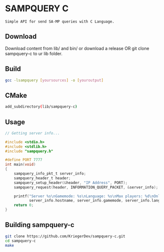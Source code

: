 # SAMPQUERY C
    Simple API for send SA-MP queries with C Language.


## Download
Download content from lib/ and bin/ or download a release OR git clone sampquery-c to ur lib folder. 

## Build
```bash
gcc -lsampquery [yoursources] -o [youroutput]
```

## CMake
```bash
add_subdirectory(lib/sampquery-c)
```

## Usage

```c
// Getting server info...

#include <stdio.h>
#include <stdlib.h>
#include "sampquery.h"

#define PORT 7777
int main(void)
{
    sampquery_info_pkt_t server_info;
    sampquery_header_t header;
    sampquery_setup_header(&header, "IP Address", PORT);
    sampquery_request(header, INFORMATION_QUERY_PACKET, &server_info);

    printf("Server %s\nGamemode: %s\nLanguage: %s\nMax players: %d\nOnline players: %d\n",
           server_info.hostname, server_info.gamemode, server_info.language, server_info.max_players, server_info.player_count);
    return 0;
}
```

## Building sampquery-c

```bash
git clone https://github.com/KriegerDev/sampquery-c.git 
cd sampquery-c
make
```